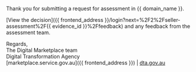 Thank you for submitting a request for assessment in {{ domain_name }}.

[View the decision]({{ frontend_address }}/login?next=%2F2%2Fseller-assessment%2F{{ evidence_id }}%2Ffeedback) and any feedback from the assessment team.

Regards,  
The Digital Marketplace team  
Digital Transformation Agency  
[marketplace.service.gov.au]({{ frontend_address }}) | [dta.gov.au](https://dta.gov.au)
